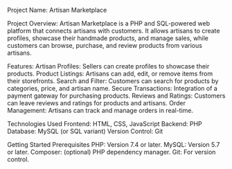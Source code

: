 Project Name: Artisan Marketplace


Project Overview:
Artisan Marketplace is a PHP and SQL-powered web platform that connects artisans with customers. It allows artisans to create profiles, showcase their handmade products, and manage sales, while customers can browse, purchase, and review products from various artisans.

Features:
Artisan Profiles: Sellers can create profiles to showcase their products.
Product Listings: Artisans can add, edit, or remove items from their storefronts.
Search and Filter: Customers can search for products by categories, price, and artisan name.
Secure Transactions: Integration of a payment gateway for purchasing products.
Reviews and Ratings: Customers can leave reviews and ratings for products and artisans.
Order Management: Artisans can track and manage orders in real-time.


Technologies Used
Frontend: HTML, CSS, JavaScript
Backend: PHP
Database: MySQL (or SQL variant)
Version Control: Git


Getting Started
Prerequisites
PHP: Version 7.4 or later.
MySQL: Version 5.7 or later.
Composer: (optional) PHP dependency manager.
Git: For version control.